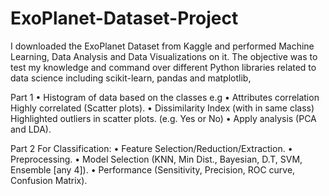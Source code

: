 # ExoPlanet-Dataset-Project
I downloaded the ExoPlanet Dataset from Kaggle and performed Machine Learning, Data Analysis and Data Visualizations on it. 
The objective was to test my knowledge and command over different Python libraries related to data science including scikit-learn, pandas and matplotlib,

Part 1
•	Histogram of data based on the classes e.g 
•	Attributes correlation
  Highly correlated (Scatter plots).
•	Dissimilarity Index (with in same class)
  Highlighted outliers in scatter plots. (e.g. Yes or No)
•	Apply analysis (PCA and LDA).

Part 2
For Classification:
•	Feature Selection/Reduction/Extraction.
•	Preprocessing.
•	Model Selection (KNN, Min Dist., Bayesian, D.T, SVM, Ensemble [any 4]).
•	Performance (Sensitivity, Precision, ROC curve, Confusion Matrix).
